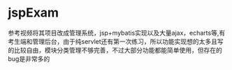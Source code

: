 # jspExam
参考视频将其项目改成管理系统，jsp+mybatis实现以及大量ajax，echarts等,有考生端和管理后台，由于纯servlet还有第一次练习，所以功能实现想的太多且写的比较自由，模块分类管理不够完善，不过大部分功能都能简单使用，但存在的bug是非常多的
